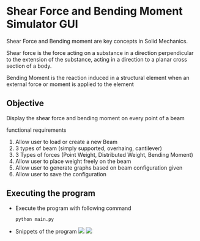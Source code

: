 # Shear Force and Bending Moment Simulator GUI

Shear Force and Bending moment are key concepts in Solid Mechanics.

Shear force is the force acting on a substance in a direction perpendicular to the extension of the substance, acting in a direction to a planar cross section of a body.

Bending Moment is the reaction induced in a structural element when an external force or moment is applied to the element

## Objective

Display the shear force and bending moment on every point of a beam

functional requirements

1. Allow user to load or create a new Beam
2. 3 types of beam (simply supported, overhaing, cantilever)
3. 3 Types of forces (Point Weight, Distributed Weight, Bending Moment)
4. Allow user to place weight freely on the beam
5. Allow user to generate graphs based on beam configuration given
6. Allow user to save the configuration

## Executing the program

- Execute the program with following command

  ```shell
  python main.py
  ```

- Snippets of the program
  <img src="=asset/demo1.png"/>
  <img src="=asset/demo2.png"/>

